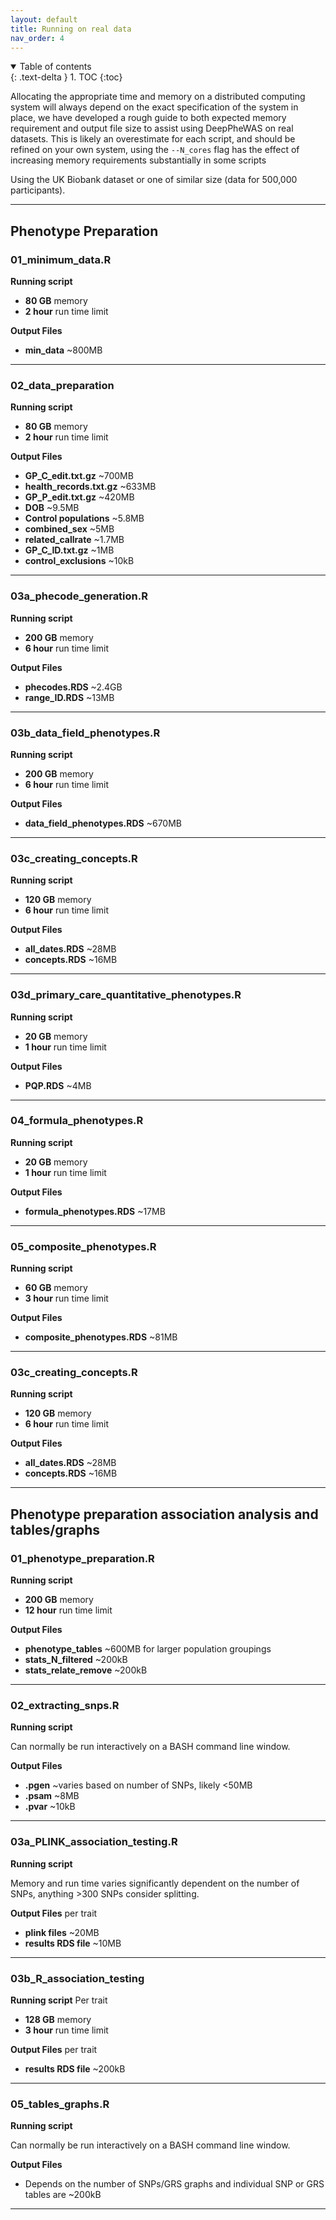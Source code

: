 ```yaml
---
layout: default
title: Running on real data
nav_order: 4
---
```

<details open markdown="block">
  <summary>
    Table of contents
  </summary>
  {: .text-delta }
1. TOC
{:toc}
</details>

Allocating the appropriate time and memory on a distributed computing system will always depend on the exact specification of the system in place, we have developed a rough guide to both expected memory requirement and output file size to assist using DeepPheWAS on real datasets. This is likely an overestimate for each script, and should be refined on your own system, using the `--N_cores` flag has the effect of increasing memory requirements substantially in some scripts

Using the UK Biobank dataset or one of similar size (data for 500,000 participants).

---

## Phenotype Preparation

### 01_minimum_data.R

**Running script**

* **80 GB** memory
* **2 hour** run time limit

**Output Files**

* **min_data** ~800MB

---

### 02_data_preparation

**Running script**

* **80 GB** memory
* **2 hour** run time limit

**Output Files**

* **GP_C_edit.txt.gz** ~700MB
* **health_records.txt.gz** ~633MB
* **GP_P_edit.txt.gz** ~420MB
* **DOB** ~9.5MB
* **Control populations** ~5.8MB
* **combined_sex** ~5MB
* **related_callrate** ~1.7MB
* **GP_C_ID.txt.gz** ~1MB
* **control_exclusions** ~10kB

---

### 03a_phecode_generation.R

**Running script**

* **200 GB** memory
* **6 hour** run time limit

**Output Files**

* **phecodes.RDS** ~2.4GB
* **range_ID.RDS** ~13MB

---

### 03b_data_field_phenotypes.R

**Running script**

* **200 GB** memory
* **6 hour** run time limit

**Output Files**

* **data_field_phenotypes.RDS** ~670MB

---

### 03c_creating_concepts.R

**Running script**

* **120 GB** memory
* **6 hour** run time limit

**Output Files**

* **all_dates.RDS** ~28MB
* **concepts.RDS** ~16MB

---

### 03d_primary_care_quantitative_phenotypes.R

**Running script**

* **20 GB** memory
* **1 hour** run time limit

**Output Files**

* **PQP.RDS** ~4MB

---

### 04_formula_phenotypes.R

**Running script**

* **20 GB** memory
* **1 hour** run time limit

**Output Files**

* **formula_phenotypes.RDS** ~17MB

---

### 05_composite_phenotypes.R

**Running script**

* **60 GB** memory
* **3 hour** run time limit

**Output Files**

* **composite_phenotypes.RDS** ~81MB

---

### 03c_creating_concepts.R

**Running script**

* **120 GB** memory
* **6 hour** run time limit

**Output Files**

* **all_dates.RDS** ~28MB
* **concepts.RDS** ~16MB

---

## Phenotype preparation association analysis and tables/graphs

### 01_phenotype_preparation.R

**Running script**

* **200 GB** memory
* **12 hour** run time limit

**Output Files**

* **phenotype_tables** ~600MB for larger population groupings
* **stats_N_filtered** ~200kB
* **stats_relate_remove** ~200kB

---

### 02_extracting_snps.R

**Running script**

Can normally be run interactively on a BASH command line window.

**Output Files**

* **.pgen** ~varies based on number of SNPs, likely <50MB
* **.psam** ~8MB
* **.pvar** ~10kB

---

### 03a_PLINK_association_testing.R

**Running script**

Memory and run time varies significantly dependent on the number of SNPs, anything >300 SNPs consider splitting.

**Output Files** per trait

* **plink files** ~20MB
* **results RDS file** ~10MB


---

### 03b_R_association_testing

**Running script** Per trait

* **128 GB** memory
* **3 hour** run time limit 

**Output Files** per trait

* **results RDS file** ~200kB

---

### 05_tables_graphs.R

**Running script**

Can normally be run interactively on a BASH command line window.

**Output Files**

* Depends on the number of SNPs/GRS graphs and individual SNP or GRS tables are ~200kB

---


